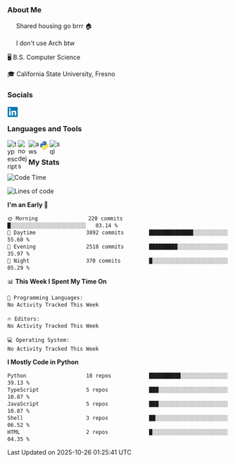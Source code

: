 ### About Me
<p>
  <a href="https://alcoverooms.com"><img src="https://media.licdn.com/dms/image/v2/D560BAQFHyY9esVIxow/company-logo_200_200/B56Zgznq9tH0AQ-/0/1753212694889/alcoverooms_logo?e=2147483647&v=beta&t=s2clqZsAk1S-Or0VZQ9hwJuB0CaWT4t7bletxx3x0hE" width="16px" height="16px"/></a>
  Shared housing go brrr 🏠</p>
<p>
  <img src="https://upload.wikimedia.org/wikipedia/commons/c/c9/Finder_Icon_macOS_Big_Sur.png" width="16px" height="16px"/>
  I don't use Arch btw
</p>
<p>🖥️ B.S. Computer Science</p>
<p>🎓 California State University, Fresno</p>

### Socials
<a href="https://linkedin.com/in/jwhitlow45">
  <img align="left"
       alt="jwhitlow45 | LinkedIn"
       width="24px"
       src="https://raw.githubusercontent.com/devicons/devicon/9f4f5cdb393299a81125eb5127929ea7bfe42889/icons/linkedin/linkedin-original.svg" />
</a>
</br>
  
### Languages and Tools
<img align="left"
     alt="typescript"
     width="24px"
     src="https://upload.wikimedia.org/wikipedia/commons/thumb/4/4c/Typescript_logo_2020.svg/2048px-Typescript_logo_2020.svg.png" />
<img align="left"
     alt="nodejs"
     width="24px"
     src="https://cdn-icons-png.flaticon.com/256/919/919825.png" />
<img align="left"
     alt="aws"
     width="24px"
     src="https://upload.wikimedia.org/wikipedia/commons/thumb/9/93/Amazon_Web_Services_Logo.svg/1024px-Amazon_Web_Services_Logo.svg.png" />
<img align="left"
     alt="python"
     width="24px"
     src="https://raw.githubusercontent.com/devicons/devicon/9f4f5cdb393299a81125eb5127929ea7bfe42889/icons/python/python-original.svg" />
<img align="left"
     alt="sql"
     width="24px"
     src="https://www.freepnglogos.com/uploads/logo-mysql-png/logo-mysql-part-azure-sql-database-with-azure-active-directory-17.png" />
 </br>

### My Stats
<!--START_SECTION:waka-->
![Code Time](http://img.shields.io/badge/Code%20Time-547%20hrs%206%20mins-blue)

![Lines of code](https://img.shields.io/badge/From%20Hello%20World%20I%27ve%20Written-2.2%20million%20lines%20of%20code-blue)

**I'm an Early 🐤** 

```text
🌞 Morning                220 commits         █░░░░░░░░░░░░░░░░░░░░░░░░   03.14 % 
🌆 Daytime                3892 commits        ██████████████░░░░░░░░░░░   55.60 % 
🌃 Evening                2518 commits        █████████░░░░░░░░░░░░░░░░   35.97 % 
🌙 Night                  370 commits         █░░░░░░░░░░░░░░░░░░░░░░░░   05.29 % 
```


📊 **This Week I Spent My Time On** 

```text
💬 Programming Languages: 
No Activity Tracked This Week

🔥 Editors: 
No Activity Tracked This Week

💻 Operating System: 
No Activity Tracked This Week
```

**I Mostly Code in Python** 

```text
Python                   18 repos            ██████████░░░░░░░░░░░░░░░   39.13 % 
TypeScript               5 repos             ███░░░░░░░░░░░░░░░░░░░░░░   10.87 % 
JavaScript               5 repos             ███░░░░░░░░░░░░░░░░░░░░░░   10.87 % 
Shell                    3 repos             ██░░░░░░░░░░░░░░░░░░░░░░░   06.52 % 
HTML                     2 repos             █░░░░░░░░░░░░░░░░░░░░░░░░   04.35 % 
```




 Last Updated on 2025-10-26 01:25:41 UTC
<!--END_SECTION:waka-->
